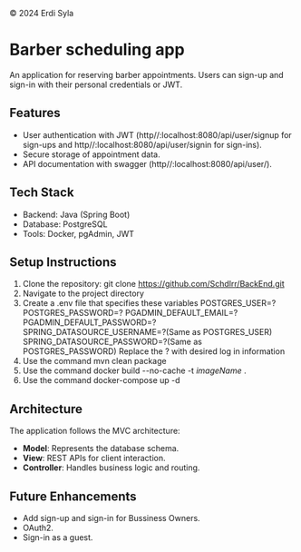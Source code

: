 © 2024 Erdi Syla
# Barber scheduling app
An application for reserving barber appointments. Users can sign-up and sign-in with their personal credentials or JWT.

## Features
- User authentication with JWT (http//:localhost:8080/api/user/signup for sign-ups 
and http//:localhost:8080/api/user/signin for sign-ins).
- Secure storage of appointment data.
- API documentation with swagger (http//:localhost:8080/api/user/).
## Tech Stack
- Backend: Java (Spring Boot)
- Database: PostgreSQL
- Tools: Docker, pgAdmin, JWT
## Setup Instructions
1. Clone the repository:
   git clone https://github.com/Schdlrr/BackEnd.git
2. Navigate to the project directory
3. Create a .env file that specifies these variables 
   POSTGRES_USER=?
   POSTGRES_PASSWORD=?
   PGADMIN_DEFAULT_EMAIL=?
   PGADMIN_DEFAULT_PASSWORD=?
   SPRING_DATASOURCE_USERNAME=?(Same as POSTGRES_USER)
   SPRING_DATASOURCE_PASSWORD=?(Same as POSTGRES_PASSWORD)
   Replace the ? with desired log in information
4. Use the command
   mvn clean package
5. Use the command 
   docker build --no-cache -t *imageName* .
6. Use the command 
   docker-compose up -d
## Architecture
The application follows the MVC architecture:
- **Model**: Represents the database schema.
- **View**: REST APIs for client interaction.
- **Controller**: Handles business logic and routing.
## Future Enhancements
- Add sign-up and sign-in for Bussiness Owners.
- OAuth2.
- Sign-in as a guest.
